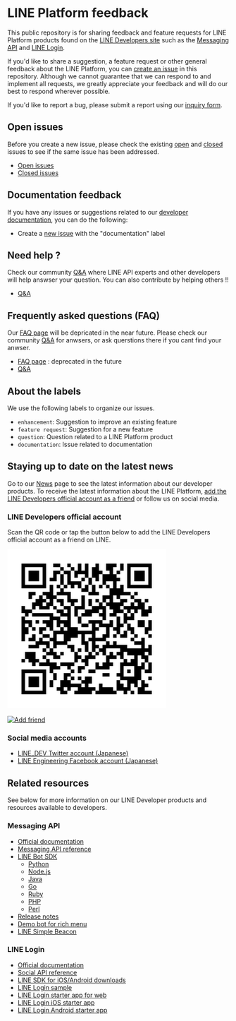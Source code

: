 # LINE Platform feedback

This public repository is for sharing feedback and feature requests for LINE Platform products found on the [LINE Developers site](https://developers.line.me/en/) such as the [Messaging API](https://developers.line.me/en/services/messaging-api/) and [LINE Login](https://developers.line.me/en/docs/line-login/overview/). 

If you'd like to share a suggestion, a feature request or other general feedback about the LINE Platform, you can [create an issue](https://github.com/line/line-bot-faq/issues) in this repository. Although we cannot guarantee that we can respond to and implement all requests, we greatly appreciate your feedback and will do our best to respond wherever possible. 

If you'd like to report a bug, please submit a report using our [inquiry form](https://contact.line.me/serviceId/11556). 

## Open issues

Before you create a new issue, please check the existing [open](https://github.com/line/line-bot-faq/issues?q=is%3Aopen+is%3Aissue) and [closed](https://github.com/line/line-bot-faq/issues?q=is%3Aissue+is%3Aclosed) issues to see if the same issue has been addressed.

- [Open issues](https://github.com/line/line-bot-faq/issues?q=is%3Aopen+is%3Aissue)
- [Closed issues](https://github.com/line/line-bot-faq/issues?q=is%3Aissue+is%3Aclosed)

## Documentation feedback

If you have any issues or suggestions related to our [developer documentation](https://developers.line.me/en/docs/), you can do the following:

- Create a [new issue](https://github.com/line/line-bot-faq/issues) with the "documentation" label

## Need help ?

Check our community [Q&A](https://www.line-community.me/questions) where LINE API experts and other developers will help answser your question. You can also contribute by helping others !!

- [Q&A](https://www.line-community.me/questions)

## Frequently asked questions (FAQ)

Our [FAQ page](https://developers.line.me/en/faq/) will be depricated in the near future. Please check our community [Q&A](https://www.line-community.me/questions) for anwsers, or ask querstions there if you cant find your anwser.

- [FAQ page](https://www.line-community.me/questions) : deprecated in the future
- [Q&A](https://www.line-community.me/questions)

## About the labels

We use the following labels to organize our issues.

- `enhancement`: Suggestion to improve an existing feature
- `feature request`: Suggestion for a new feature
- `question`: Question related to a LINE Platform product
- `documentation`: Issue related to documentation

## Staying up to date on the latest news

Go to our [News](https://developers.line.me/en/news/) page to see the latest information about our developer products. To receive the latest information about the LINE Platform, [add the LINE Developers official account as a friend](https://line.me/ti/p/%40linedevelopers) or follow us on social media.

### LINE Developers official account

Scan the QR code or tap the button below to add the LINE Developers official account as a friend on LINE.

![LINE Developers account QR code](images/line-developers-official-account.png)

[![Add friend](https://biz.line.naver.jp/line_business/img/btn/addfriends_en.png)](https://line.me/ti/p/%40linedevelopers)

### Social media accounts

- [LINE_DEV Twitter account (Japanese)](https://twitter.com/line_dev?lang=en) 
- [LINE Engineering Facebook account (Japanese)](https://www.facebook.com/engineering.line/)

## Related resources

See below for more information on our LINE Developer products and resources available to developers.

### Messaging API
- [Official documentation](https://developers.line.me/en/services/messaging-api/)
- [Messaging API reference](https://developers.line.me/en/docs/messaging-api/reference/)
- [LINE Bot SDK](https://developers.line.me/en/docs/messaging-api/line-bot-sdk/)
    - [Python](https://github.com/line/line-bot-sdk-python)
    - [Node.js](https://github.com/line/line-bot-sdk-nodejs)
    - [Java](https://github.com/line/line-bot-sdk-java)
    - [Go](https://github.com/line/line-bot-sdk-go)
    - [Ruby](https://github.com/line/line-bot-sdk-ruby)
    - [PHP](https://github.com/line/line-bot-sdk-php)
    - [Perl](https://github.com/line/line-bot-sdk-perl)
- [Release notes](https://developers.line.me/en/docs/messaging-api/release-notes/)
- [Demo bot for rich menu](https://github.com/line/demo-rich-menu-bot)
- [LINE Simple Beacon](https://github.com/line/line-simple-beacon)

### LINE Login
- [Official documentation](https://developers.line.me/en/docs/line-login/overview/)
- [Social API reference](https://developers.line.me/en/docs/social-api/overview/)
- [LINE SDK for iOS/Android downloads](https://developers.line.me/en/docs/line-login/downloads/)
- [LINE Login sample](https://github.com/line/line-login-sample-for-spring-security)
- [LINE Login starter app for web](https://github.com/line/line-login-starter)
- [LINE Login iOS starter app](https://github.com/line/line-sdk-starter-ios-v2)
- [LINE Login Android starter app](https://github.com/line/line-sdk-starter-android-v2)
